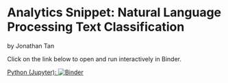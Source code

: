 # Analytics Snippet: Natural Language Processing Text Classification
by Jonathan Tan

Click on the link below to open and run interactively in Binder.

[Python (Jupyter): ![Binder](https://mybinder.org/badge.svg)](https://mybinder.org/v2/gh/ActuariesInstitute/analytics-snippet-natural-language-classification/master?filepath=textClassificationEntry.ipynb)
